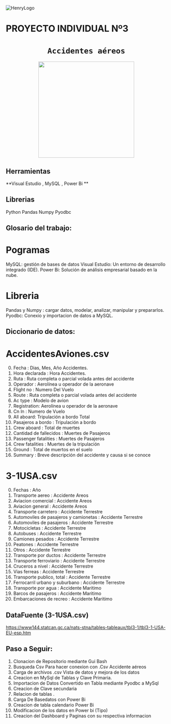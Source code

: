 ![HenryLogo](https://d31uz8lwfmyn8g.cloudfront.net/Assets/logo-henry-white-lg.png)

# **PROYECTO INDIVIDUAL Nº3**

# <h1 align="center">**`Accidentes aéreos`**</h1>

<p align="center">
<img src="https://slack-imgs.com/?c=1&o1=ro&url=https%3A%2F%2Fcdn.pixabay.com%2Fphoto%2F2016%2F09%2F15%2F16%2F13%2Fairplane-1671967_1280.jpg"  height=300>
</p>

## Herramientas

**Visual Estudio , MySQL , Power Bi **

## Librerias

Python
Pandas 
Numpy 
Pyodbc

## Glosario del trabajo:

# Pogramas

MySQL:  gestión de bases de datos
Visual Estudio: Un entorno de desarrollo integrado (IDE).
Power Bi: Solución de análisis empresarial basado en la nube.

# Libreria

Pandas y Numpy : cargar datos, modelar, analizar, manipular y prepararlos.
Pyodbc: Conexio y importacion de datos a MySQL.

## Diccionario de datos:

# AccidentesAviones.csv

0.   Fecha : Dias, Mes, Año Accidentes.                
1.   Hora declarada : Hora Accidentes.              
2.   Ruta : Ruta completa o parcial volada antes del accidente                       
3.   Operador : Aerolínea u operador de la aeronave                     
4.   Flight no : Numero Del Vuelo                    
5.   Route : Ruta completa o parcial volada antes del accidente                      
6.   Ac type :  Modelo de avion                     
7.   Registration: Aerolínea u operador de la aeronave                   
8.   Cn ln : Numero de Vuelo                        
9.   All aboard: Tripulación a bordo Total                  
10.  Pasajeros a bordo : Tripulación a bordo            
11.  Crew aboard : Total de muertes                  
12.  Cantidad de fallecidos : Muertes de Pasajeros        
13.  Passenger fatalities : Muertes de Pasajeros         
14.  Crew fatalities : Muertes de la tripulación              
15.  Ground : Total de muertos en el suelo                       
16.  Summary : Breve descripción del accidente y causa si se conoce         

# 3-1USA.csv

0.   Fechas : Año                                
1.   Transporte aereo : Accidente Areos                      
2.   Aviacion comercial : Accidente Areos                       
3.   Aviacion general : Accidente Areos                        
4.   Transporte carretero : Accidente Terrestre                  
5.   Automoviles de pasajeros y camionetas : Accidente Terrestre 
6.   Automoviles de pasajeros :  Accidente Terrestre            
7.   Motocicletas : Accidente Terrestre                         
8.   Autobuses : Accidente Terrestre                            
9.   Camiones pesados : Accidente Terrestre                      
10.  Peatones : Accidente Terrestre                             
11.  Otros : Accidente Terrestre                                
12.  Transporte por ductos : Accidente Terrestre                 
13.  Transporte ferroviario  : Accidente Terrestre               
14.  Cruceros a nivel : Accidente Terrestre                       
15.  Vias ferreas : Accidente Terrestre                          
16.  Transporte publico, total : Accidente Terrestre            
17.  Ferrocarril urbano y suburbano : Accidente Terrestre     
18.  Transporte por agua : Accidente Maritimo                   
19.  Barcos de pasajeros  : Accidente Maritimo                   
20.  Embarcaciones de recreo : Accidente Maritimo

## DataFuente (3-1USA.csv)

https://www144.statcan.gc.ca/nats-stna/tables-tableaux/tbl3-1/tbl3-1-USA-EU-esp.htm


## Paso a Seguir:

1. Clonacion de Repositorio mediante Gui Bash 
2. Busqueda Csv Para hacer conexion con .Csv Accidente aéreos
3. Carga de archivos .csv Vista de datos y mejora de los datos
4. Creacion en MySql de Tablas y Clave Primaria.
5. Importacion de Datos Convertido en Tabla mediante Pyodbc a MySql
6. Creacion de Clave secundaria
7. Relacion de tablas .
8. Carga De Basedatos con Power Bi
9. Creacion de tabla calendario Power Bi
10. Modificacion de los datos en Power bi (Tipo)
11. Creacion del Dashboard y Paginas con su respectiva informacion






